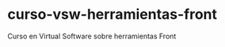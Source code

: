 curso-vsw-herramientas-front
============================

Curso en Virtual Software sobre herramientas Front
